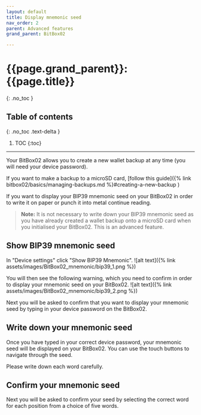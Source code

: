 ```yaml
---
layout: default
title: Display mnemonic seed
nav_order: 2
parent: Advanced features
grand_parent: BitBox02

---
```

# {{page.grand_parent}}: {{page.title}}
{: .no_toc }

## Table of contents
{: .no_toc .text-delta }

1. TOC
{:toc}
---
Your BitBox02 allows you to create a new wallet backup at any time (you will need your device password).

If you want to make a backup to a microSD card, [follow this guide]({% link bitbox02/basics/managing-backups.md %}#creating-a-new-backup )

If you want to display your BIP39 mnemonic seed on your BitBox02 in order to write it on paper or punch it into metal continue reading.
> **Note:** It is not necessary to write down your BIP39 mnemonic seed as you have already created a wallet backup onto a microSD card when you initialised your BitBox02. This is an advanced feature.

## Show BIP39 mnemonic seed
In "Device settings" click "Show BIP39 Mnemonic".
![alt text]({% link assets/images/BitBox02_mnemonic/bip39_1.png %})

You will then see the following warning, which you need to confirm in order to display your mnemonic seed on your BitBox02.
![alt text]({% link assets/images/BitBox02_mnemonic/bip39_2.png %})

Next you will be asked to confirm that you want to display your mnemonic seed by typing in your device password on the BitBox02.

## Write down your mnemonic seed
Once you have typed in your correct device password, your mnemonic seed will be displayed on your BitBox02. You can use the touch buttons to navigate through the seed.

Please write down each word carefully.

## Confirm your mnemonic seed
Next you will be asked to confirm your seed by selecting the correct word for each position from a choice of five words.
